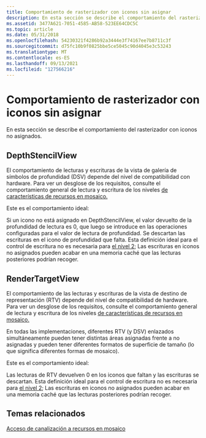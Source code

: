 ```yaml
---
title: Comportamiento de rasterizador con iconos sin asignar
description: En esta sección se describe el comportamiento del rasterizador con iconos no asignados.
ms.assetid: 3477A621-7051-4585-AB58-523EE64CDC5C
ms.topic: article
ms.date: 05/31/2018
ms.openlocfilehash: 54230321f4286b92a3444e3f74167ee7b8711c3f
ms.sourcegitcommit: d75fc10b9f0825bbe5ce5045c90d4045e3c53243
ms.translationtype: MT
ms.contentlocale: es-ES
ms.lasthandoff: 09/13/2021
ms.locfileid: "127566216"
---
```

# <a name="rasterizer-behavior-with-non-mapped-tiles"></a>Comportamiento de rasterizador con iconos sin asignar

En esta sección se describe el comportamiento del rasterizador con iconos no asignados.

## <a name="depthstencilview"></a>DepthStencilView

El comportamiento de lecturas y escrituras de la vista de galería de símbolos de profundidad (DSV) depende del nivel de compatibilidad con hardware. Para ver un desglose de los requisitos, consulte el comportamiento general de lectura y escritura de los niveles [de características de recursos en mosaico.](tiled-resources-features-tiers.md)

Este es el comportamiento ideal:

Si un icono no está asignado en DepthStencilView, el valor devuelto de la profundidad de lectura es 0, que luego se introduce en las operaciones configuradas para el valor de lectura de profundidad. Se descartan las escrituras en el icono de profundidad que falta. Esta definición ideal para el control de escritura no es necesaria para [el nivel 2](tier-2.md); Las escrituras en iconos no asignados pueden acabar en una memoria caché que las lecturas posteriores podrían recoger.

## <a name="rendertargetview"></a>RenderTargetView

El comportamiento de las lecturas y escrituras de la vista de destino de representación (RTV) depende del nivel de compatibilidad de hardware. Para ver un desglose de los requisitos, consulte el comportamiento general de lectura y escritura de los niveles [de características de recursos en mosaico.](tiled-resources-features-tiers.md)

En todas las implementaciones, diferentes RTV (y DSV) enlazados simultáneamente pueden tener distintas áreas asignadas frente a no asignadas y pueden tener diferentes formatos de superficie de tamaño (lo que significa diferentes formas de mosaico).

Este es el comportamiento ideal:

Las lecturas de RTV devuelven 0 en los iconos que faltan y las escrituras se descartan. Esta definición ideal para el control de escritura no es necesaria para [el nivel 2](tier-2.md); Las escrituras en iconos no asignados pueden acabar en una memoria caché que las lecturas posteriores podrían recoger.

## <a name="related-topics"></a>Temas relacionados

<dl> <dt>

[Acceso de canalización a recursos en mosaico](pipeline-access-to-tiled-resources.md)
</dt> </dl>

 

 




